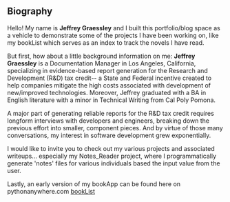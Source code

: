 ## Biography

Hello! My name is **Jeffrey Graessley** and I built this portfolio/blog space as a vehicle to demonstrate some of the projects I have been working on, like my bookList which serves as an index to track the novels I have read.

But first, how about a little background information on me:
**Jeffrey Graessley** is a Documentation Manager in Los Angeles, California, specializing in evidence-based report generation for the Research and Development (R&D) tax credit-- a State and Federal incentive created to help companies mitigate the high costs associated with development of new/improved technologies. Moreover, Jeffrey graduated with a BA in English literature with a minor in Technical Writing from Cal Poly Pomona. 

A major part of generating reliable reports for the R&D tax credit requires longform interviews with developers and engineers, breaking down the previous effort into smaller, component pieces. And by virtue of those many conversations, my interest in software development grew exponentially. 

I would like to invite you to check out my various projects and associated writeups... especially my Notes_Reader project, where I programmatically generate 'notes' files for various individuals based the input value from the user. 

Lastly, an early version of my bookApp can be found here on pythonanywhere.com [bookList](http://www.grasslee.pythonanywhere.com)

